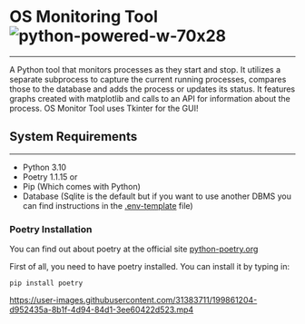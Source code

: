 

# OS Monitoring Tool ![python-powered-w-70x28](https://user-images.githubusercontent.com/31383711/190922610-d309b96e-318e-4e82-9b04-8eb2ab52938d.png)
---

A Python tool that monitors processes as they start and stop. It utilizes a separate subprocess to capture the current running processes, compares those to the database and adds the process or updates its status. It features graphs created with matplotlib and calls to an API for information about the process. OS Monitor Tool uses Tkinter for the GUI!

## System Requirements
---
* Python 3.10
* Poetry 1.1.15 or
* Pip (Which comes with Python)
* Database (Sqlite is the default but if you want to use another DBMS you can find instructions in the [.env-template](https://github.com/jalnor/os_monitoring_tool/blob/main/.env-template) file)



### Poetry Installation
You can find out about poetry at the official site [python-poetry.org](https://python-poetry.org/docs/#installing-with-the-official-installer) 

First of all, you need to have poetry installed. You can install it by typing in:

``` pip install poetry ```


https://user-images.githubusercontent.com/31383711/199861204-d952435a-8b1f-4d94-84d1-3ee60422d523.mp4


